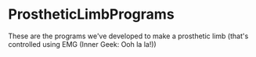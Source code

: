 # ProstheticLimbPrograms
These are the programs we've developed to make a prosthetic limb (that's controlled using EMG (Inner Geek: Ooh la la!))
